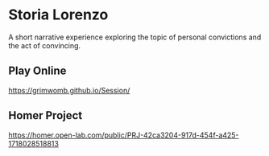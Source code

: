# Storia Lorenzo
A short narrative experience exploring the topic of personal convictions and the act of convincing.

## Play Online
https://grimwomb.github.io/Session/

## Homer Project
https://homer.open-lab.com/public/PRJ-42ca3204-917d-454f-a425-1718028518813


